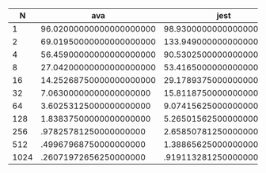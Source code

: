 | N    | ava                     | jest                     |
| ---- | ----------------------- | ------------------------ |
| 1    | 96.02000000000000000000 | 98.93000000000000000000  |
| 2    | 69.01950000000000000000 | 133.94900000000000000000 |
| 4    | 56.45900000000000000000 | 90.53025000000000000000  |
| 8    | 27.04200000000000000000 | 53.41650000000000000000  |
| 16   | 14.25268750000000000000 | 29.17893750000000000000  |
| 32   | 7.06300000000000000000  | 15.81187500000000000000  |
| 64   | 3.60253125000000000000  | 9.07415625000000000000   |
| 128  | 1.83837500000000000000  | 5.26501562500000000000   |
| 256  | .97825781250000000000   | 2.65850781250000000000   |
| 512  | .49967968750000000000   | 1.38865625000000000000   |
| 1024 | .26071972656250000000   | .91911328125000000000    |
